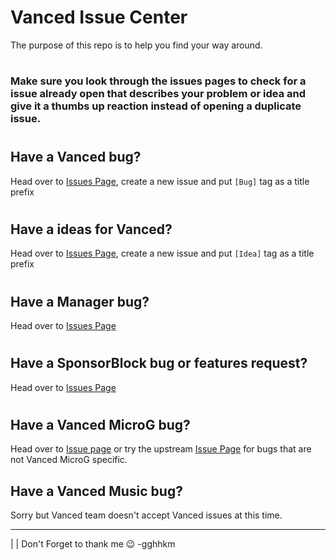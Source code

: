 # Vanced Issue Center
The purpose of this repo is to help you find your way around.
#

### Make sure you look through the issues pages to check for a issue already open that describes your problem or idea and give it a thumbs up reaction instead of opening a duplicate issue.
#
## Have a Vanced bug?
Head over to [Issues Page](https://github.com/YTVanced/Vanced/issues), create a new issue and put `[Bug]` tag as a title prefix
#
## Have a ideas for Vanced?
Head over to [Issues Page](https://github.com/YTVanced/Vanced/issues), create a new issue and put `[Idea]` tag as a title prefix
#
## Have a Manager bug?
Head over to [Issues Page](https://github.com/YTVanced/VancedManager/issues)
#
## Have a SponsorBlock bug or features request?
Head over to  [Issues Page](https://github.com/YTVanced/SponsorBlock/issues)
#
## Have a Vanced MicroG bug?
Head over to [Issue page](https://github.com/YTVanced/VancedMicroG/issues) or try the upstream [Issue Page](https://github.com/microg/android_packages_apps_GmsCore) for bugs that are not Vanced MicroG specific.
## Have a Vanced Music bug?
Sorry but Vanced team doesn't accept Vanced issues at this time.


______________

|
|
Don't Forget to thank me 😉
-gghhkm
